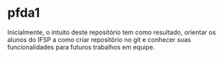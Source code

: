 # pfda1
Inicialmente, o intuito deste repositório tem como resultado, orientar os alunos do IFSP a como  criar repositório no git e conhecer suas funcionalidades para futuros trabalhos em equipe.
